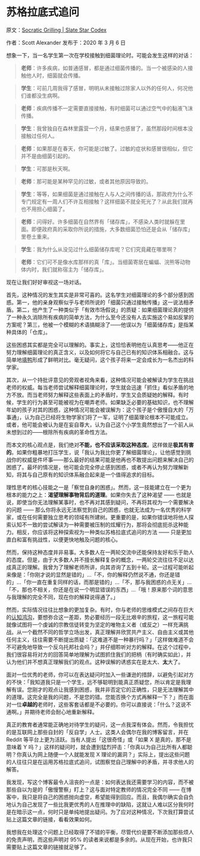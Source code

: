 # 苏格拉底式追问

原文：[Socratic Grilling | Slate Star Codex](https://slatestarcodex.com/2020/03/06/socratic-grilling/)

作者：Scott Alexander 发布于：2020 年 3 月 6 日

想象一下，当一名学生第一次在学校接触到细菌理论时。可能会发生这样的对话：

> **老师**：许多疾病，如普通感冒，都是通过细菌传播的。当一个被感染的人接触他人时，细菌就会传播。

>

> **学生**：可前几周我得了感冒，明明从未接触过除家人以外的任何人，何况他们谁都没生病啊。

>

> **老师**：疾病传播不一定需要直接接触，有时细菌可以通过空气中的黏液飞沫传播。

>

> **学生**：我曾独自在森林里露营一个月，结果也感冒了，虽然那段时间根本没接触过任何人。

>

> **老师**：如果那是在春天，你可能是过敏了。过敏的症状和感冒很相似，但它并不是由细菌引起的。

>

> **学生**：可那是秋天啊。

>

> **老师**：那可能是某种罕见的过敏，或者其他原因导致的。

>

> **学生**：等等，如果细菌是通过接触在人与人之间传播的话，那政府为什么不专门规定有一周人们不许互相接触？这样细菌不就全死光了？从此我们就再也不用担心细菌了。

>

> **老师**：问得好。许多细菌在自然界有「储存库」，不感染人类时就躲在里面。即便政府真的采取你所说的措施，大多数细菌恐怕还是会从「储存库」里卷土重来。

>

> **学生**：我为什么从没见过什么细菌储存库呢？它们究竟藏在哪里啊？

>

> **老师**：它们可不是像水库那样的真「库」。当细菌寄居在蝙蝠、浣熊等动物体内时，我们就称宿主为「储存库」。

现在让我们好好审视这一场对话。

首先，这种情况的发生其实是非常可喜的。这名学生对细菌理论的多个部分感到困惑。第一，他的亲身观察似乎与老师所说的「细菌只通过接触传播」这一说法相矛盾。第二，他产生了一种类似于「有效市场假说」的质疑：如果细菌理论真的提供了一种永久消除所有疾病的简单方法，为什么至今还没有人去实施这个易如反掌的方案呢？第三，他被一个模糊的术语搞糊涂了——他误以为「细菌储存库」是指某种具体的「仓库」。

这些困惑其实都是完全可以理解的。事实上，这恰恰表明他在认真思考——他正在努力理解细菌理论的真正含义，以及如何将它与自己已有的知识体系相融合。这与简单地[填鸭](https://www.lesswrong.com/posts/NMoLJuDJEms7Ku9XS/guessing-the-teacher-s-password)形成了鲜明对比。毫无疑问，这个孩子将来一定会成长为一名杰出的科学家。

其次，从一个持批评意见的旁观者视角来看，这种情况可能会被解读为学生在挑战老师的权威。每当老师尝试解释细菌理论时，学生就会迅速「抓住」看似矛盾的地方不放。而当老师努力解释这些表面上的矛盾时，学生又会质疑她的解释。有时候，学生的行为甚至可能被视为在嘲弄老师。如果缺乏必要的基础知识，也不理解年幼的孩子对其的困惑，这种情况可能会被误解为：这个孩子是个傲慢自大的「万事通」，认为自己已经将生物学家们将了一军，证明了细菌理论根本不可能成立。或者，他可能会被认为是在妄自尊大，认为自己这个小学生竟然想出了一个前人从未想到过的——根除所有疾病的革命性方法。

而本文的核心观点是，我们绝对**不能，也不应该采取这种态度**。这样做是**极其有害的**。如果你粗暴地打压学生，说「我认为我比你更了解细菌理论」，让他感觉到挑战你的权威是件坏事——那么最好的结果可能是他再也不敢提出问题来解决自己的困惑了。最坏的情况是，他可能会完全停止感到困惑，或者不再认为努力理解新知，将其与自己原有的知识体系融合起来是一个值得追求的目标。

理性思考的核心技能之一是「察觉自身的困惑」。然而，这一技能建立在一个更为根本的能力之上：**渴望理解事物背后的道理**。如果你失去了这种渴望 —— 也就是说，即使当你无法理解某事时，也不再对其感到疑问，不再将其视为一个需要解决的问题 —— 那么你将永远无法察觉到自己的困惑，也就无法成为一名优秀的科学家，或在任何需要独立思考的领域有所建树。更重要的是，如果你错误地将他人探索认知不一致的尝试解读为一种需要被压制的炫耀行为，那将会彻底扼杀这种能力。相反，你应该将这种探索视为一种类似苏格拉底式追问的方法 —— 只是更加直白和富有挑战性，以便更快地触及问题的核心。

然而，保持这种态度并非易事。大多数人在一两轮交流中还能保持友好和乐于助人的态度。但是，由于大多数人并不擅长解释复杂的概念，一两轮交流往往不足以达成真正的理解。我曾为了理解老师所讲，向其咨询了五到十轮。这一过程可能听起来像是：「你刚才说的显然是错的」...「不，你的解释仍然说不通，你还是错的」...「你一直在重复同样的话，而那是错的」...「不，那与我困惑的点无关」...「不，那也不相关，你还是在说一个明显错误的东西」...「哦！原来那个词的意思与我理解的完全不同，现在你的解释说得通了。」

然而，实际情况往往比想象的更加复杂。有时，你与老师的思维模式之间存在巨大的[认知鸿沟](https://www.lesswrong.com/posts/HLqWn5LASfhhArZ7w/expecting-short-inferential-distances)，要想弥合这一差距，势必要经历一段无比艰辛的旅程，这一旅程可能就像试图将一个虔诚的宗教信徒转变为坚定的唯物主义者（或反之）一样充满挑战。从一个截然不同的哲学立场出发，真正理解并欣赏共产主义、自由主义或其他任何主义，往往需要不断提出质疑：「这难道不是一种暴行吗？」「这样做难道不会不可避免地导致一个反乌托邦社会吗？」并仔细聆听对方的解释。在这个过程中，我们很容易将对方的回答简单地理解为试图抓住我们的把柄（有时确实如此），并认为他们并不想真正理解我们的观点。这种误解的诱惑实在是太大、**太**大了。

面对一位优秀的老师，你可以在表达疑问时加入一些谦逊的措辞，以避免引起对方的不快：「我知道我只是一个学生，远不够聪明到能真正质疑您，所以肯定是我理解有误。您刚才的观点让我感到困惑，我并非否定它的正确性，只是无法理解其中的道理。这完全是我的问题，不是您的错。您能否换个方式再解释一下？」而在面对一位**卓越的**老师时，这些客套话都是不必要的。你可以直接说：「什么？这说不通啊。」并期待老师会耐心地重新解释。

真正的教育者通常能正确地对待学生的疑问，这一点我深有体会。然而，令我担忧的是互联网上那些自封的「反自学」人士。这类人会偶尔在我的博客留言，并在 Reddit 等平台上更为活跃。当有人提出「这很奇怪」或「如果 X 是真的，那不是意味着 Y 吗？」这样的疑问时，就会遭到猛烈抨击：「你真以为自己比所有人都聪明？你真认为网上随便一个人就能发现 X 理论的漏洞？」实际上，提出这些问题的人往往只是在运用苏格拉底式追问，试图察觉自己理解中的矛盾，并寻求他人的解答。

我发现，写这个博客最令人沮丧的一点是：如何表达我还需要学习的内容，而不被那些自以为是的「傲慢警察」盯上？这与面对特定教师的情况完全不同 —— 在博客中，我只是将自己的困惑抛向虚空，希望能得到回应。而且，我偶尔确实会自负地认为自己发现了一些比我更优秀的人在推理中的缺陷，这就让人难以区分我何时是在暗示这一点，何时只是单纯地提出疑问。为了应对这种情况，下次我打算尝试贴上这篇文章的链接，看看效果如何。

我想我在处理这个问题上已经取得了不错的平衡，尽管代价是要不断添加那些烦人的免责声明，而这些声明对 95% 的读者来说都是多余的。从现在开始，也许我只需要贴上这篇文章的链接就足够了。